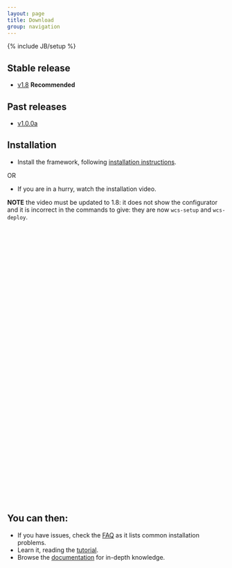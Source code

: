 ```yaml
---
layout: page
title: Download
group: navigation
---
```

{% include JB/setup %}


## Stable release
- [v1.8](https://github.com/sciabarra/AgileSites/archive/v1.8.zip) **Recommended**

## Past releases
- [v1.0.0a](https://github.com/sciabarra/AgileSites/archive/v1.0.0a.zip) 

## Installation 

- Install the framework, following [installation instructions](http://www.agilesites.org/install.html).

OR

- If you are in a hurry, watch the installation video.

**NOTE** the video must be updated to 1.8: it does not show the configurator and it is incorrect in the commands to give: they are now `wcs-setup` and `wcs-deploy`.

<div id="containingBlock">
  <div class="videoWrapper">
    <object width="840" height="630" >
      <param name="movie" value="http://www.youtube.com/v/7gPD0KfzmSw&hl=en&fs=1"></param>
      <param name="allowFullScreen" value="true"></param>
      <param name="allowscriptaccess" value="always"></param>
      <embed src="http://www.youtube.com/v/7gPD0KfzmSw&hl=en&fs=1" type="application/x-shockwave-flash" allowscriptaccess="always" allowfullscreen="true" width="840" height="630" ></embed>
    </object>
  </div>
</div>

## You can then:


- If you have issues, check the  [FAQ](http://www.agilesites.org/reference/FAQ.html) as it lists common installation problems.
- Learn it, reading the [tutorial](http://www.agilesites.org/tutorial.html). 
- Browse the [documentation](http://www.agilesites.org/documentation.html) for in-depth knowledge.

